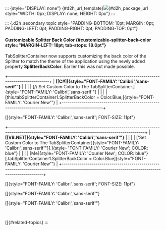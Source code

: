 ::: {style="DISPLAY: none"}
[](ms-xhelp:///?Id=d2h_url_template){#d2h_url_template}![](!package_url!){#d2h_package_url style="WIDTH: 0px; DISPLAY: none; HEIGHT: 0px"}
:::

::: {.d2h_secondary_topic style="PADDING-BOTTOM: 10pt; MARGIN: 0pt; PADDING-LEFT: 0pt; PADDING-RIGHT: 0pt; PADDING-TOP: 0pt"}
#### Customizable Splitter Back Color {#customizable-splitter-back-color style="MARGIN-LEFT: 18pt; tab-stops: 18.0pt"}

TabSplitterContainer now supports customizing the back color of the Splitter to match the theme of the application using the newly added property **SplitterBackColor**. Earlier this was not made possible.

+--------------------------------------------------------------------------------------------------+
| **[\[C#\]]{style="FONT-FAMILY: 'Calibri','sans-serif'"}**                                        |
|                                                                                                  |
| [// Set Custom Color to The TabSplitterContainer.]{style="FONT-FAMILY: 'Calibri','sans-serif'"}  |
|                                                                                                  |
| [this.tabSplitterContainer1.SplitterBackColor = Color.Blue;]{style="FONT-FAMILY: 'Courier New'"} |
+--------------------------------------------------------------------------------------------------+

[]{style="FONT-FAMILY: 'Calibri','sans-serif'; FONT-SIZE: 11pt"} 

+--------------------------------------------------------------------------------------------------------------------------------------------------+
| **[\[VB.NET\]]{style="FONT-FAMILY: 'Calibri','sans-serif'"}**                                                                                    |
|                                                                                                                                                  |
| ['Set Custom Color to The TabSplitterContainer]{style="FONT-FAMILY: 'Calibri','sans-serif'"}[.]{style="FONT-FAMILY: 'Courier New'; COLOR: blue"} |
|                                                                                                                                                  |
| [Me]{style="FONT-FAMILY: 'Courier New'; COLOR: blue"}[.tabSplitterContainer1.SplitterBackColor = Color.Blue]{style="FONT-FAMILY: 'Courier New'"} |
+--------------------------------------------------------------------------------------------------------------------------------------------------+

[]{style="FONT-FAMILY: 'Calibri','sans-serif'; FONT-SIZE: 11pt"} 

[]{style="FONT-FAMILY: 'Calibri','sans-serif'"} 

[]{style="FONT-FAMILY: 'Calibri','sans-serif'"} 

 

[]{#related-topics}
:::
